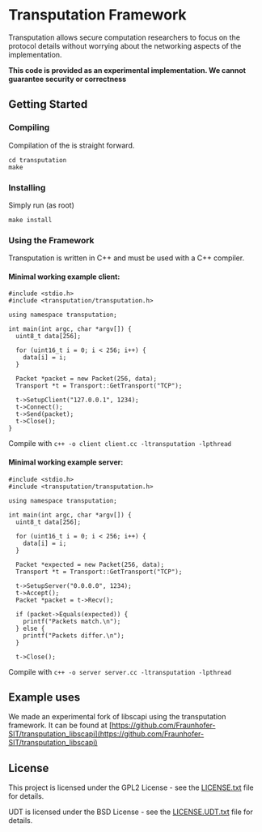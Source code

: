 # Transputation Framework

Transputation allows secure computation researchers to focus on the protocol details without worrying about the networking aspects of the implementation.

**This code is provided as an experimental implementation. We cannot guarantee security or correctness**

## Getting Started

### Compiling

Compilation of the is straight forward.

```
cd transputation
make
```

### Installing

Simply run (as root)

```
make install
```

### Using the Framework

Transputation is written in C++ and must be used with a C++ compiler.

#### Minimal working example client:

```
#include <stdio.h>
#include <transputation/transputation.h>

using namespace transputation;

int main(int argc, char *argv[]) {
  uint8_t data[256];

  for (uint16_t i = 0; i < 256; i++) {
    data[i] = i;
  }

  Packet *packet = new Packet(256, data);
  Transport *t = Transport::GetTransport("TCP");

  t->SetupClient("127.0.0.1", 1234);
  t->Connect();
  t->Send(packet);
  t->Close();
}
```

Compile with `c++ -o client client.cc -ltransputation -lpthread`

#### Minimal working example server:

```
#include <stdio.h>
#include <transputation/transputation.h>

using namespace transputation;

int main(int argc, char *argv[]) {
  uint8_t data[256];

  for (uint16_t i = 0; i < 256; i++) {
    data[i] = i;
  }

  Packet *expected = new Packet(256, data);
  Transport *t = Transport::GetTransport("TCP");

  t->SetupServer("0.0.0.0", 1234);
  t->Accept();
  Packet *packet = t->Recv();

  if (packet->Equals(expected)) {
    printf("Packets match.\n");
  } else {
    printf("Packets differ.\n");
  }

  t->Close();
```

Compile with `c++ -o server server.cc -ltransputation -lpthread`

## Example uses

We made an experimental fork of libscapi using the transputation framework. It can be found at [https://github.com/Fraunhofer-SIT/transputation_libscapi](https://github.com/Fraunhofer-SIT/transputation_libscapi)

## License

This project is licensed under the GPL2 License - see the [LICENSE.txt](LICENSE.txt) file for details.

UDT is licensed under the BSD License - see the [LICENSE.UDT.txt](LICENSE.UDT.txt) file for details.